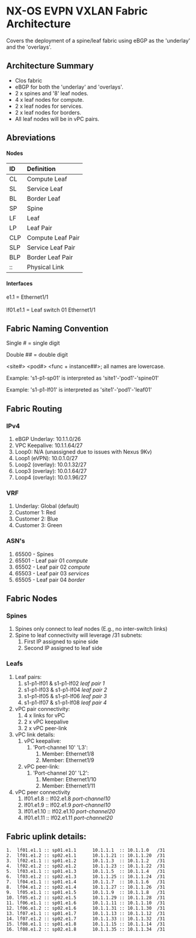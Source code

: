 # NX-OS EVPN VXLAN Fabric Architecture

Covers the deployment of a spine/leaf fabric using eBGP as the 'underlay' and the 'overlays'.

## Architecture Summary

- Clos fabric
- eBGP for both the 'underlay' and 'overlays'.
- 2 x spines and '8' leaf nodes.
- 4 x leaf nodes for compute.
- 2 x leaf nodes for services.
- 2 x leaf nodes for borders.
- All leaf nodes will be in vPC pairs.

## Abreviations

#### Nodes

|**ID**   | **Definition**           |
|:--------|:-------------------------|
| CL	  | Compute Leaf             |
| SL	  | Service Leaf             |
| BL	  | Border Leaf              |
| SP      | Spine                    |
| LF	  | Leaf                     |
| LP	  | Leaf Pair                |
| CLP     | Compute Leaf Pair        |
| SLP     | Service Leaf Pair        |
| BLP     | Border Leaf Pair         |
| ::      | Physical Link            |

#### Interfaces

e1.1 		= Ethernet1/1<br>
<br>
lf01.e1.1	= Leaf switch 01 Ethernet1/1<br>

## Fabric Naming Convention

Single # 	= single digit<br>
<div>
Double ## 	= double digit<br>

\<site#\> \<pod#\> \<func + instance##\>; all names are lowercase.

Example: 's1\-p1\-sp01' is interpreted as	'site1'\-'pod1'\-'spine01'

Example: 's1\-p1\-lf01' is interpreted as 'site1'\-'pod1'\-'leaf01'

## Fabric Routing

### IPv4

1. eBGP Underlay:	10.1.1.0/26
2. VPC Keepalive: 	10.1.1.64/27
3. Loop0:			N/A (unassigned due to issues with Nexus 9Kv)
4. Loop1 (eVPN):	10.0.1.0/27
5. Loop2 (overlay):	10.0.1.32/27
6. Loop3 (overlay): 10.0.1.64/27
7. Loop4 (overlay): 10.0.1.96/27

### VRF

1. Underlay: 		Global (default)
2. Customer 1:		Red
3. Customer 2:		Blue
4. Customer 3:		Green

### ASN's

1. 65500 - Spines
2. 65501 - Leaf pair 01 *compute*
3. 65502 - Leaf pair 02 *compute*
4. 65503 - Leaf pair 03 *services*
5. 65505 - Leaf pair 04 *border*

## Fabric Nodes

### Spines

1. Spines only connect to leaf nodes (E.g., no inter-switch links)
2. Spine to leaf connectivity will leverage /31 subnets:
	1. First IP assigned to spine side
	2. Second IP assigned to leaf side
	
### Leafs

1. Leaf pairs:
	1. s1-p1-lf01 & s1-p1-lf02 		*leaf pair 1*
	2. s1-p1-lf03 & s1-p1-lf04 		*leaf pair 2*
	3. s1-p1-lf05 & s1-p1-lf06 		*leaf pair 3*
	4. s1-p1-lf07 & s1-p1-lf08 		*leaf pair 4*
2. vPC pair connectivity:
	1. 4 x links for vPC
	2. 2 x vPC keepalive
	3. 2 x vPC peer-link
3. vPC link details:
	1. vPC keepalive:
		1. 'Port-channel 10' 'L3':
			1. Member: Ethernet1/8
			2. Member: Ethernet1/9
	2. vPC peer-link:
		1. 'Port-channel 20' 'L2':
			1. Member: Ethernet1/10
			2. Member: Ethernet1/11
4. vPC peer connectivity
	1. 	lf01.e1.8 :: lf02.e1.8 		*port-channel10*
	2.	lf01.e1.9 :: lf02.e1.9		*port-channel10*
	3.	lf01.e1.10 :: lf02.e1.10	*port-channel20*
	4.	lf01.e1.11 :: lf02.e1.11	*port-channel20*

## Fabric uplink details:
	1. 	lf01.e1.1 :: sp01.e1.1 		10.1.1.1  :: 10.1.1.0	/31
	2. 	lf01.e1.2 :: sp02.e1.1 		10.1.1.21 :: 10.1.1.20	/31
	3. 	lf02.e1.1 :: sp01.e1.2 		10.1.1.3  :: 10.1.1.2	/31
	4. 	lf02.e1.2 :: sp02.e1.2 		10.1.1.23 :: 10.1.1.22	/31
	5. 	lf03.e1.1 :: sp01.e1.3 		10.1.1.5  :: 10.1.1.4	/31
	6. 	lf03.e1.2 :: sp02.e1.3 		10.1.1.25 :: 10.1.1.24	/31
	7. 	lf04.e1.1 :: sp01.e1.4 		10.1.1.7  :: 10.1.1.6	/31
	8. 	lf04.e1.2 :: sp02.e1.4 		10.1.1.27 :: 10.1.1.26	/31
	9. 	lf05.e1.1 :: sp01.e1.5 		10.1.1.9  :: 10.1.1.8	/31
	10.	lf05.e1.2 :: sp02.e1.5 		10.1.1.29 :: 10.1.1.28	/31
	11. lf06.e1.1 :: sp01.e1.6 		10.1.1.11 :: 10.1.1.10	/31
	12.	lf06.e1.2 :: sp02.e1.6 		10.1.1.31 :: 10.1.1.30	/31
	13.	lf07.e1.1 :: sp01.e1.7 		10.1.1.13 :: 10.1.1.12	/31
	14.	lf07.e1.2 :: sp02.e1.7 		10.1.1.33 :: 10.1.1.32	/31
	15.	lf08.e1.1 :: sp01.e1.8 		10.1.1.15 :: 10.1.1.14	/31
	16. lf08.e1.2 :: sp02.e1.8 		10.1.1.35 :: 10.1.1.34	/31


